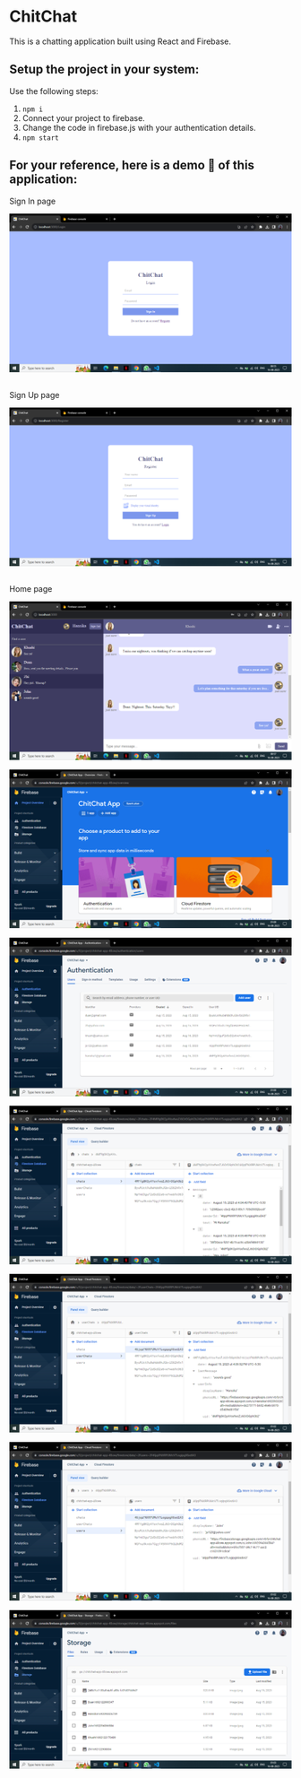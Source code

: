 # ChitChat

This is a chatting application built using React and Firebase.

## Setup the project in your system:

Use the following steps:

1. `npm i`
2. Connect your project to firebase.
3. Change the code in firebase.js with your authentication details.
4. `npm start`

## For your reference, here is a demo 📸 of this application:


Sign In page

![](image-2.png)
##

Sign Up page

![](image-1.png)
##

Home page

![](image-3.png)

![Firebase Project](image.png)

![Registered Users](image-4.png)

![Collection of chat messages](image-5.png)

![Collection of particular user's chat](image-6.png)

![Collection of registered users](image-7.png)

![Cloud storage for media files](image-8.png)